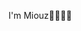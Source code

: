 I'm Miouz💁🏻‍♀️🐒

<!---
miouz/miouz is a ✨ special ✨ repository because its `README.md` (this file) appears on your GitHub profile.
You can click the Preview link to take a look at your changes.
--->

